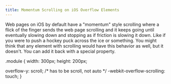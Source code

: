 ```yaml
---
title: Momentum Scrolling on iOS Overflow Elements
---
```


Web pages on iOS by default have a "momentum" style scrolling where a flick of the finger sends the web page scrolling and it keeps going until eventually slowing down and stopping as if friction is slowing it down. Like if you were to push a hockey puck across the ice or something. You might think that any element with scrolling would have this behavior as well, but it doesn't. You can add it back with a special property.

.module {
  width: 300px;
  height: 200px;

  overflow-y: scroll; /* has to be scroll, not auto */
  -webkit-overflow-scrolling: touch;
}

